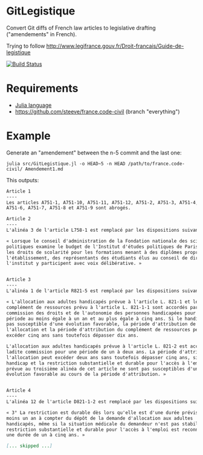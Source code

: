# GitLegistique

Convert Git diffs of French law articles to legislative drafting ("amendements" in French).

Trying to follow http://www.legifrance.gouv.fr/Droit-francais/Guide-de-legistique

[![Build Status](https://travis-ci.org/etalab/GitLegistique.jl.svg?branch=master)](https://travis-ci.org/etalab/GitLegistique.jl)

# Requirements

- [Julia language](http://julialang.org/)
- https://github.com/steeve/france.code-civil (branch "everything")

# Example

Generate an "amendement" between the n-5 commit and the last one:

    julia src/GitLegistique.jl -o HEAD~5 -n HEAD /path/to/france.code-civil/ Amendement1.md

This outputs:

```markdown
Article 1
----
Les articles A751-1, A751-10, A751-11, A751-12, A751-2, A751-3, A751-4, A751-5,
A751-6, A751-7, A751-8 et A751-9 sont abrogés.

Article 2
----
L'alinéa 3 de l'article L758-1 est remplacé par les dispositions suivantes :

« Lorsque le conseil d'administration de la Fondation nationale des sciences
politiques examine le budget de l'Institut d'études politiques de Paris et fixe
les droits de scolarité pour les formations menant à des diplômes propres de
l'établissement, des représentants des étudiants élus au conseil de direction de
l'institut y participent avec voix délibérative. »


Article 3
----
L'alinéa 1 de l'article R821-5 est remplacé par les dispositions suivantes :

« L'allocation aux adultes handicapés prévue à l'article L. 821-1 et le
complément de ressources prévu à l'article L. 821-1-1 sont accordés par la
commission des droits et de l'autonomie des personnes handicapées pour une
période au moins égale à un an et au plus égale à cinq ans. Si le handicap n'est
pas susceptible d'une évolution favorable, la période d'attribution de
l'allocation et la période d'attribution du complément de ressources peuvent
excéder cinq ans sans toutefois dépasser dix ans.

L'allocation aux adultes handicapés prévue à l'article L. 821-2 est accordée par
ladite commission pour une période de un à deux ans. La période d'attribution de
l'allocation peut excéder deux ans sans toutefois dépasser cinq ans, si le
handicap et la restriction substantielle et durable pour l'accès à l'emploi
prévue au troisième alinéa de cet article ne sont pas susceptibles d'une
évolution favorable au cours de la période d'attribution. »


Article 4
----
L'alinéa 12 de l'article D821-1-2 est remplacé par les dispositions suivantes :

« 3° La restriction est durable dès lors qu'elle est d'une durée prévisible d'au
moins un an à compter du dépôt de la demande d'allocation aux adultes
handicapés, même si la situation médicale du demandeur n'est pas stabilisée. La
restriction substantielle et durable pour l'accès à l'emploi est reconnue pour
une durée de un à cinq ans. »

[... skipped ...]
```

